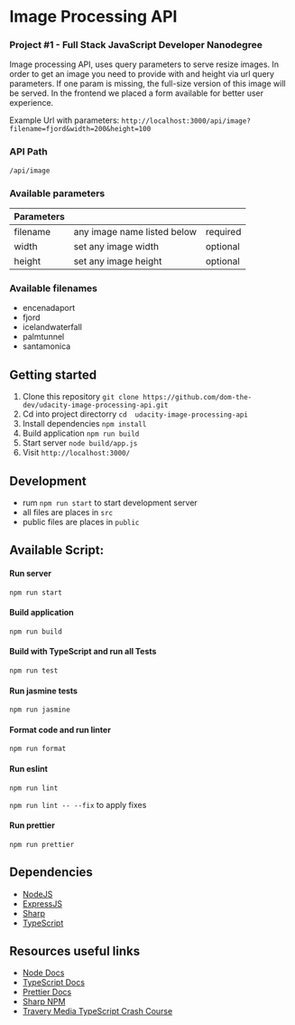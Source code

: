 # Image Processing API
### Project #1 - Full Stack JavaScript Developer Nanodegree

Image processing API, uses query parameters to serve resize images.
In order to get an image you need to provide with and height via url query parameters. If one param is missing, the full-size version of this image will be served.
In the frontend we placed a form available for better user experience.

Example Url with parameters: 
`http://localhost:3000/api/image?filename=fjord&width=200&height=100`

### API Path
`/api/image`

### Available parameters

| Parameters |  |  |
| ------------------ | ------------------ |  ------------------ |
| filename | any image name listed below | required|
| width | set any image width | optional |
| height | set any image height | optional |

### Available filenames
- encenadaport
- fjord
- icelandwaterfall
- palmtunnel
- santamonica

## Getting started

1. Clone this repository `git clone https://github.com/dom-the-dev/udacity-image-processing-api.git`
2. Cd into project directorry `cd  udacity-image-processing-api`
3. Install dependencies `npm install`
4. Build application `npm run build`
5. Start server `node build/app.js`
6. Visit `http://localhost:3000/`

## Development

- rum `npm run start` to start development server
- all files are places in `src` 
- public files are places in `public`

## Available Script:

#### Run server
`npm run start`

#### Build application
`npm run build`

#### Build with TypeScript and run all Tests
`npm run test`

#### Run jasmine tests
`npm run jasmine`

#### Format code and run linter
`npm run format`

#### Run eslint
`npm run lint`

`npm run lint -- --fix` to apply fixes

#### Run prettier
`npm run prettier`

## Dependencies
- [NodeJS](https://nodejs.org/en/)
- [ExpressJS](https://expressjs.com/)
- [Sharp](https://www.npmjs.com/package/sharp)
- [TypeScript](https://www.typescriptlang.org/)

## Resources useful links
- [Node Docs](https://nodejs.org/api/fs.html)
- [TypeScript Docs](https://www.typescriptlang.org/docs/handbook/typescript-in-5-minutes.html)
- [Prettier Docs](https://prettier.io/)
- [Sharp NPM](https://www.npmjs.com/package/sharp)
- [Travery Media TypeScript Crash Course](https://www.youtube.com/watch?v=BCg4U1FzODs&t=1260s)
